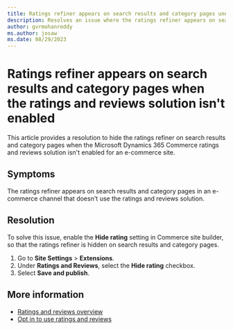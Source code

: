 ```yaml
---
title: Ratings refiner appears on search results and category pages unexpectedly
description: Resolves an issue where the ratings refiner appears on search results and category pages when the Microsoft Dynamics 365 Commerce ratings and reviews solution isn't enabled for an e-commerce site.
author: gvrmohanreddy
ms.author: josaw
ms.date: 08/29/2023
---
```

# Ratings refiner appears on search results and category pages when the ratings and reviews solution isn't enabled

This article provides a resolution to hide the ratings refiner on search results and category pages when the Microsoft Dynamics 365 Commerce ratings and reviews solution isn't enabled for an e-commerce site.

## Symptoms

The ratings refiner appears on search results and category pages in an e-commerce channel that doesn't use the ratings and reviews solution.

## Resolution

To solve this issue, enable the **Hide rating** setting in Commerce site builder, so that the ratings refiner is hidden on search results and category pages.

1. Go to **Site Settings** > **Extensions**.
1. Under **Ratings and Reviews**, select the **Hide rating** checkbox.
1. Select **Save and publish**.

## More information

- [Ratings and reviews overview](/dynamics365/commerce/ratings-reviews-overview)
- [Opt in to use ratings and reviews](/dynamics365/commerce/opt-in-ratings-reviews)
